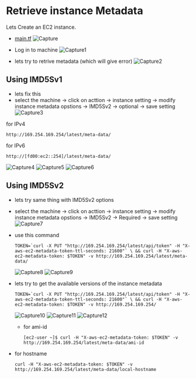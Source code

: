 # Retrieve instance Metadata

Lets Create an EC2 instance.
 - [main.tf]()
   ![Capture](https://github.com/574n13y/Aws/assets/35293085/8eb08245-9384-4577-8213-4314f9d48d36)

 - Log in to machine
   ![Capture1](https://github.com/574n13y/Aws/assets/35293085/6b992acd-7aea-4098-b3b2-72269e76434b)
   
 - lets try to retrive metadata (which will give error)
    ![Capture2](https://github.com/574n13y/Aws/assets/35293085/02c17054-2bb7-4627-ba09-545380e5bd1f)

## Using IMD5Sv1
 - lets fix this
 - select the machine -> click on acttion -> instance setting -> modify instance metadata opstions -> IMD5Sv2 -> optional -> save setting
   ![Capture3](https://github.com/574n13y/Aws/assets/35293085/a934d5c4-dd91-4be2-8543-50bd15fba5cd)

  for IPv4
   ```
   http://169.254.169.254/latest/meta-data/
   ```
  for IPv6
   ```
   http://[fd00:ec2::254]/latest/meta-data/
   ```
   ![Capture4](https://github.com/574n13y/Aws/assets/35293085/dc549b37-6340-4454-9380-783d6d0a40d5)
   ![Capture5](https://github.com/574n13y/Aws/assets/35293085/e627d078-909e-40f2-b559-65bf9e68369c)
   ![Capture6](https://github.com/574n13y/Aws/assets/35293085/8a6a44bf-ea9a-4c6a-a877-e788ed8e275b)

## Using IMD5Sv2
 - lets try same thing with IMD5Sv2 options
 - select the machine -> click on acttion -> instance setting -> modify instance metadata opstions -> IMD5Sv2 -> Required -> save setting
   ![Capture7](https://github.com/574n13y/Aws/assets/35293085/4dbf3c0f-d819-483f-8064-bbb0d01e2b4b)

- use this command
  ```
  TOKEN=`curl -X PUT "http://169.254.169.254/latest/api/token" -H "X-aws-ec2-metadata-token-ttl-seconds: 21600"` \ && curl -H "X-aws-ec2-metadata-token: $TOKEN" -v http://169.254.169.254/latest/meta-data/
  ```
  ![Capture8](https://github.com/574n13y/Aws/assets/35293085/ff4a49cf-6bca-412b-9d0f-7a866d750494)
  ![Capture9](https://github.com/574n13y/Aws/assets/35293085/6a89e5bb-5b6b-4f84-a2fd-83009d1c1cb0)


 - lets try to get the available versions of the instance metadata 
   ```
   TOKEN=`curl -X PUT "http://169.254.169.254/latest/api/token" -H "X-aws-ec2-metadata-token-ttl-seconds: 21600"` \ && curl -H "X-aws-ec2-metadata-token: $TOKEN" -v http://169.254.169.254/
   ```
   ![Capture10](https://github.com/574n13y/Aws/assets/35293085/143d619b-403a-4f53-b347-57f4eaccfb8e)
   ![Capture11](https://github.com/574n13y/Aws/assets/35293085/d413fc20-4ae3-443a-8a27-f6e31b257d84)
   ![Capture12](https://github.com/574n13y/Aws/assets/35293085/027b676e-ea04-4608-ba68-b2367af3b77e)

   - for ami-id
     ```
     [ec2-user ~]$ curl -H "X-aws-ec2-metadata-token: $TOKEN" -v http://169.254.169.254/latest/meta-data/ami-id
     ```
  - for hostname
    ```
    curl -H "X-aws-ec2-metadata-token: $TOKEN" -v http://169.254.169.254/latest/meta-data/local-hostname
    ```
 
   

   






